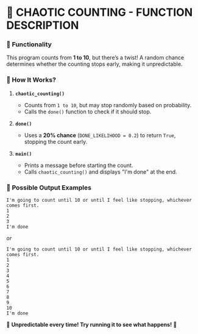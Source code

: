 # **🎲 CHAOTIC COUNTING - FUNCTION DESCRIPTION**  

### **🔢 Functionality**  
This program counts from **1 to 10**, but there’s a twist! A random chance determines whether the counting stops early, making it unpredictable.  

### **📝 How It Works?**  
1. **`chaotic_counting()`**  
   - Counts from `1 to 10`, but may stop randomly based on probability.  
   - Calls the `done()` function to check if it should stop.  

2. **`done()`**  
   - Uses a **20% chance** (`DONE_LIKELIHOOD = 0.2`) to return `True`, stopping the count early.  

3. **`main()`**  
   - Prints a message before starting the count.  
   - Calls `chaotic_counting()` and displays "I'm done" at the end.  

### **📌 Possible Output Examples**  
```
I'm going to count until 10 or until I feel like stopping, whichever comes first.  
1  
2  
3  
I'm done  
```
_or_
```
I'm going to count until 10 or until I feel like stopping, whichever comes first.  
1  
2  
3  
4  
5  
6  
7  
8  
9  
10  
I'm done  
```

🎲 **Unpredictable every time! Try running it to see what happens!** 🚀
